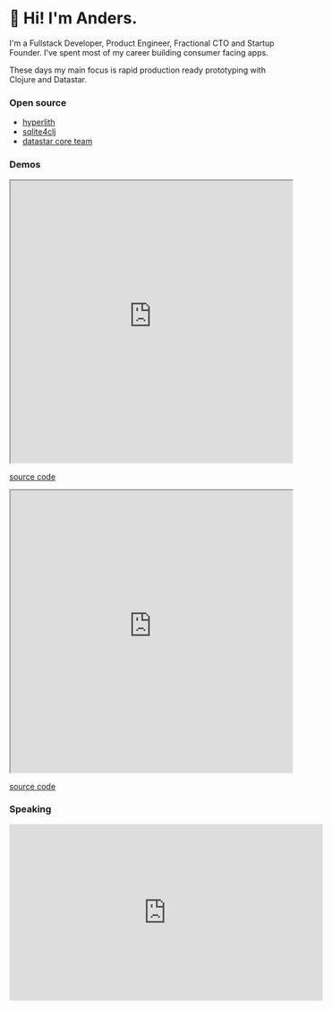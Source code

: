 # 👋 Hi! I'm Anders. 

I'm a Fullstack Developer, Product Engineer, Fractional CTO and Startup Founder. I've spent most of my career building consumer facing apps. 

These days my main focus is rapid production ready prototyping with Clojure and Datastar.

### Open source

- [hyperlith](https://github.com/andersmurphy/hyperlith)
- [sqlite4clj](https://github.com/andersmurphy/sqlite4clj)
- [datastar core team](https://github.com/sponsors/starfederation)

###  Demos

<iframe src="https://checkboxes.andersmurphy.com/embed" title="On billion checkboxes"
style="width: 100%;	aspect-ratio: 1;	max-width: 600px"></iframe>

[source code](https://github.com/andersmurphy/hyperlith/blob/master/examples/billion_checkboxes_blob/src/app/main.clj)

<iframe src="https://example.andersmurphy.com/embed" title="Game of Life"
style="width: 100%;	aspect-ratio: 1;	max-width: 600px"></iframe>

[source code](https://github.com/andersmurphy/hyperlith/blob/master/examples/game_of_life/src/app/main.clj)

### Speaking

<iframe width="560" height="315" src="https://www.youtube-nocookie.com/embed/xzC3g0qIRro?si=JD7dn7lfArB43TRq" title="YouTube video player" frameborder="0" allow="accelerometer; autoplay; clipboard-write; encrypted-media; gyroscope; picture-in-picture; web-share" referrerpolicy="strict-origin-when-cross-origin" allowfullscreen></iframe>

